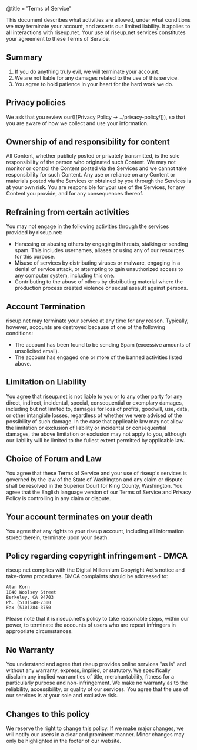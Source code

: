 @title = 'Terms of Service'

This document describes what activities are allowed, under what conditions we may terminate your account, and asserts our limited liability. It applies to all interactions with riseup.net. Your use of riseup.net services constitutes your agreement to these Terms of Service.

## Summary

1. If you do anything truly evil, we will terminate your account.
1. We are not liable for any damages related to the use of this service.
1. You agree to hold patience in your heart for the hard work we do.

## Privacy policies

We ask that you review our([[Privacy Policy -> ../privacy-policy/]]), so that you are aware of how we collect and use your information.

## Ownership of and responsibility for content

All Content, whether publicly posted or privately transmitted, is the sole responsibility of the person who originated such Content. We may not monitor or control the Content posted via the Services and we cannot take responsibility for such Content. Any use or reliance on any Content or materials posted via the Services or obtained by you through the Services is at your own risk. You are responsible for your use of the Services, for any Content you provide, and for any consequences thereof.

## Refraining from certain activities

You may not engage in the following activities through the services provided by riseup.net:

* Harassing or abusing others by engaging in threats, stalking or sending spam. This includes usernames, aliases or using any of our resources for this purpose.
* Misuse of services by distributing viruses or malware, engaging in a denial of service attack, or attempting to gain unauthorized access to any computer system, including this one.
* Contributing to the abuse of others by distributing material where the production process created violence or sexual assault against persons.

## Account Termination

riseup.net may terminate your service at any time for any reason. Typically, however, accounts are destroyed because of one of the following conditions:

* The account has been found to be sending Spam (excessive amounts of unsolicited email).
* The account has engaged one or more of the banned activities listed above.

## Limitation on Liability

You agree that riseup.net is not liable to you or to any other party for any direct, indirect, incidental, special, consequential or exemplary damages, including but not limited to, damages for loss of profits, goodwill, use, data, or other intangible losses, regardless of whether we were advised of the possibility of such damage. In the case that applicable law may not allow the limitation or exclusion of liability or incidental or consequential damages, the above limitation or exclusion may not apply to you, although our liability will be limited to the fullest extent permitted by applicable law.

## Choice of Forum and Law

You agree that these Terms of Service and your use of riseup's services is governed by the law of the State of Washington and any claim or dispute shall be resolved in the Superior Court for King County, Washington. You agree that the English language version of our Terms of Service and Privacy Policy is controlling in any claim or dispute.

## Your account terminates on your death

You agree that any rights to your riseup account, including all information stored therein, terminate upon your death.

## Policy regarding copyright infringement - DMCA

riseup.net complies with the Digital Millennium Copyright Act’s notice and take-down procedures. DMCA complaints should be addressed to:

	Alan Korn
	1840 Woolsey Street
	Berkeley, CA 94703
	Ph. (510)548-7300
	Fax (510)284-3750

Please note that it is riseup.net's policy to take reasonable steps, within our power, to terminate the accounts of users who are repeat infringers in appropriate circumstances.

## No Warranty

You understand and agree that riseup provides online services "as is" and without any warranty, express, implied, or statutory. We specifically disclaim any implied warrannties of title, merchantability, fitness for a particularly purpose and non-infringement. We make no warranty as to the reliability, accessibility, or quality of our services. You agree that the use of our services is at your sole and exclusive risk. 

## Changes to this policy

We reserve the right to change this policy. If we make major changes, we will notify our users in a clear and prominent manner. Minor changes may only be highlighted in the footer of our website.


